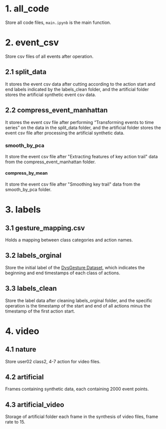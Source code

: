 # 1. all_code

Store all code files, `main.ipynb` is the main function.

# 2. event_csv

Store csv files of all events after operation.

## 2.1 split_data

It stores the event csv data after cutting according to the action start and end labels indicated by the labels_clean folder, and the artificial folder stores the artificial synthetic event csv data.

## 2.2 compress_event_manhattan

It stores the event csv file after performing “Transforming events to time series” on the data in the split_data folder, and the artificial folder stores the event csv file after processing the artificial synthetic data.

### smooth_by_pca

It store the event csv file after "Extracting features of key action trail" data from the compress_event_manhattan folder. 

#### compress_by_mean

It store the event csv file after "Smoothing key trail" data from the smooth_by_pca folder. 

# 3. labels

## 3.1 gesture_mapping.csv

Holds a mapping between class categories and action names.

## 3.2 labels_orginal

Store the initial label of the [DvsGesture Dataset](https://research.ibm.com/interactive/dvsgesture/), which indicates the beginning and end timestamps of each class of actions.

## 3.3 labels_clean

Store the label data after cleaning labels_orginal folder, and the specific operation is the timestamp of the start and end of all actions minus the timestamp of the first action start.

# 4. video

## 4.1 nature

Store user02 class2, 4-7 action for video files.

## 4.2 artificial

Frames containing synthetic data, each containing 2000 event points.

## 4.3 artificial_video

Storage of artificial folder each frame in the synthesis of video files, frame rate to 15.
